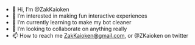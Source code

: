 - 👋 Hi, I’m @ZakKaioken
- 👀 I’m interested in making fun interactive experiences
- 🌱 I’m currently learning to make my bot cleaner
- 💞️ I’m looking to collaborate on anything really
- 📫 How to reach me ZakKaioken@gmail.com, or @ZKaioken on twitter

<!---
ZakKaioken/ZakKaioken is a ✨ special ✨ repository because its `README.md` (this file) appears on your GitHub profile.
You can click the Preview link to take a look at your changes.
--->
